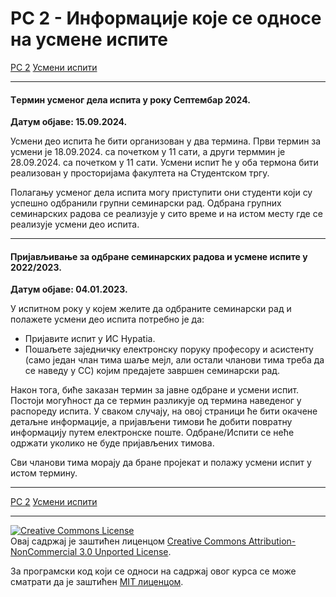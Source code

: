 # РС 2 - Информације које се односе на усмене испите

[РС 2](../../README.md) [Усмени испити](../README.md)

---

#### Tермин усменог дела испита у року Септембар 2024.

**Датум објаве: 15.09.2024.**

Усмени део испита ће бити организован у два термина. Први термин за усмени је 18.09.2024. са почетком у 11 сати, а други терммин је 28.09.2024. са почетком у 11 сати. Усмени испит ће у оба термона бити реализован у просторијама факултета на Студентском тргу.

Полагању усменог дела испита могу приступити они студенти који су успешно одбранили групни семинарски рад. Одбрана групних семинарских радова се реализује у сито време и на истом месту где се реализује усмени део испита.

---

#### Пријављивање за одбране семинарских радова и усмене испите у 2022/2023.

**Датум објаве: 04.01.2023.**

У испитном року у којем желите да одбраните семинарски рад и полажете усмени део испита потребно је да:
- Пријавите испит у ИС Hypatia.
- Пошаљете заједничку електронску поруку професору и асистенту (само један члан тима шаље мејл, али остали чланови тима треба да се наведу у CC) којим предајете завршен семинарски рад.

Након тога, биће заказан термин за јавне одбране и усмени испит. Постоји могућност да се термин разликује од термина наведеног у распореду испита. У сваком случају, на овој страници ће бити окачене детаљне информације, а пријављени тимови ће добити повратну информацију путем електронске поште. Одбране/Испити се неће одржати уколико не буде пријављених тимова.

Сви чланови тима морају да бране пројекат и полажу усмени испит у истом термину.

---

[РС 2](../../README.md) [Усмени испити](../README.md)

---

<a rel="license" href="http://creativecommons.org/licenses/by-nc/3.0/"><img alt="Creative Commons License" style="border-width:0" src="https://i.creativecommons.org/l/by-nc/3.0/88x31.png" /></a><br />Овај садржај је заштићен лиценцом <a rel="license" href="http://creativecommons.org/licenses/by-nc/3.0/">Creative Commons Attribution-NonCommercial 3.0 Unported License</a>.

За програмски код који се односи на садржај овог курса се може сматрати да је заштићен [MIT лиценцом](/LICENSE).
